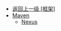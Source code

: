 - [返回上一级 [框架]](笔记图片/Java/框架/)
- [Maven](笔记图片/Java/框架/Maven/)
  - [Nexus](笔记图片/Java/框架/Maven/Nexus/)

